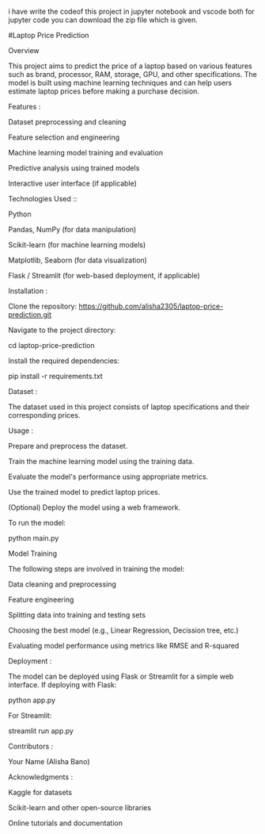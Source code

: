 i have write the codeof this project in jupyter notebook and vscode both  for jupyter code you can download the zip file which is given.

#Laptop Price Prediction

Overview

This project aims to predict the price of a laptop based on various features such as brand, processor, RAM, storage, GPU, and other specifications. The model is built using machine learning techniques and can help users estimate laptop prices before making a purchase decision.

Features :

Dataset preprocessing and cleaning

Feature selection and engineering

Machine learning model training and evaluation

Predictive analysis using trained models

Interactive user interface (if applicable)

Technologies Used ::

Python

Pandas, NumPy (for data manipulation)

Scikit-learn (for machine learning models)

Matplotlib, Seaborn (for data visualization)

Flask / Streamlit (for web-based deployment, if applicable)

Installation : 

Clone the repository:
https://github.com/alisha2305/laptop-price-prediction.git

Navigate to the project directory:

cd laptop-price-prediction

Install the required dependencies:

pip install -r requirements.txt

Dataset :

The dataset used in this project consists of laptop specifications and their corresponding prices.

Usage :

Prepare and preprocess the dataset.

Train the machine learning model using the training data.

Evaluate the model's performance using appropriate metrics.

Use the trained model to predict laptop prices.

(Optional) Deploy the model using a web framework.

To run the model:

python main.py

Model Training

The following steps are involved in training the model:

Data cleaning and preprocessing

Feature engineering 

Splitting data into training and testing sets

Choosing the best model (e.g., Linear Regression, Decission tree, etc.)

Evaluating model performance using metrics like RMSE and R-squared

Deployment :

The model can be deployed using Flask or Streamlit for a simple web interface. If deploying with Flask:

python app.py

For Streamlit:

streamlit run app.py

Contributors :

Your Name (Alisha Bano)

Acknowledgments :

Kaggle for datasets

Scikit-learn and other open-source libraries

Online tutorials and documentation





